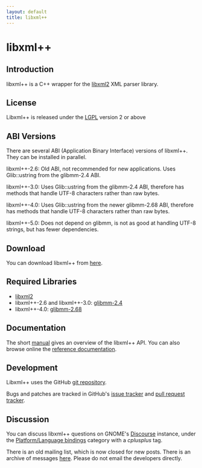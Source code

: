 ```yaml
---
layout: default
title: libxml++
---
```

# libxml++

## Introduction

libxml++ is a C++ wrapper for the [libxml2](http://www.xmlsoft.org) XML parser library.

## License

Libxml++ is released under the [LGPL](http://www.gnu.org/licenses/lgpl.html#TOC1) version 2 or above

## ABI Versions

There are several ABI (Application Binary Interface) versions of libxml++.
They can be installed in parallel.

libxml++-2.6: Old ABI, not recommended for new applications. Uses Glib::ustring from the glibmm-2.4 ABI.

libxml++-3.0: Uses Glib::ustring from the glibmm-2.4 ABI, therefore has methods that handle UTF-8 characters rather than raw bytes.

libxml++-4.0: Uses Glib::ustring from the newer glibmm-2.68 ABI, therefore has methods that handle UTF-8 characters rather than raw bytes.

libxml++-5.0: Does not depend on glibmm, is not as good at handling UTF-8 strings, but has fewer dependencies.

## Download

You can download libxml++ from [here](https://download.gnome.org/sources/libxml++/).

## Required Libraries

* [libxml2](http://www.xmlsoft.org/)
* libxml++-2.6 and libxml++-3.0: [glibmm-2.4](https://developer.gnome.org/glibmm/2.64/)
* libxml++-4.0: [glibmm-2.68](https://developer.gnome.org/glibmm/2.68/)

## Documentation

The short [manual](https://developer-old.gnome.org/libxml++-tutorial/) gives an overview of the libxml++ API.
You can also browse online the [reference documentation](https://developer-old.gnome.org/libxml++/).

## Development

Libxml++ uses the GitHub [git repository](https://github.com/libxmlplusplus/libxmlplusplus).

Bugs and patches are tracked in GitHub's [issue tracker](https://github.com/libxmlplusplus/libxmlplusplus/issues)
and [pull request tracker](https://github.com/libxmlplusplus/libxmlplusplus/pulls).

## Discussion

You can discuss libxml++ questions on GNOME's [Discourse](https://discourse.gnome.org)
instance, under the [Platform/Language bindings](https://discourse.gnome.org/c/platform/language-bindings)
category with a _cplusplus_ tag.

There is an old mailing list, which is now closed for new posts.
There is an archive of messages [here](http://mail.gnome.org/archives/libxmlplusplus-list/).
Please do not email the developers directly.
